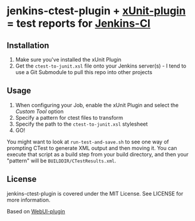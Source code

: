 # jenkins-ctest-plugin + [xUnit-plugin](http://wiki.jenkins-ci.org/display/JENKINS/xUnit+Plugin "xUnit Plugin") = test reports for [Jenkins-CI](http://jenkins-ci.org/ "Extensible continuous integration server")

## Installation

1. Make sure you've installed the xUnit Plugin
2. Get the `ctest-to-junit.xsl` file onto your Jenkins server(s) - I tend to use a Git Submodule to pull this repo into other projects

## Usage

1. When configuring your Job, enable the xUnit Plugin and select the *Custom Tool* option
2. Specify a pattern for ctest files to transform
3. Specify the path to the `ctest-to-junit.xsl` stylesheet
4. GO!

You might want to look at `run-test-and-save.sh` to see one way of prompting CTest to generate XML output and then moving it. You can execute that script as a build step from your build directory, and then your "pattern" will be `BUILDDIR/CTestResults.xml`.

## License

jenkins-ctest-plugin is covered under the MIT License. See LICENSE for more information.

Based on [WebUI-plugin](https://github.com/versionone/webui-plugin "WebUI Plugin")

